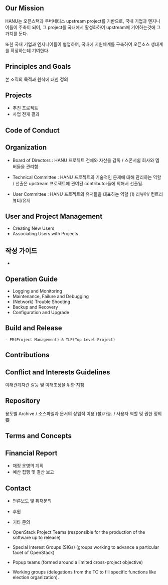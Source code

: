 ## Our Mission 
HANU는 오픈스택과 쿠버네티스 upstream project를 기반으로, 국내 기업과 엔지니어들이 주축이 되어, 그 project를 국내에서 활성화하여 upstream에 기여하는것에 그 가치를 둔다.

또한 국내 기업과 엔지니어들이 협업하여, 국내에 지원체계를 구축하여 오픈소스  생태계를 확장하는데 기여한다. 



## Principles and Goals
본 조직의 목적과 원칙에 대한 정의 



## Projects
- 추진 프로젝트 
- 사업 전개 결과 



## Code of Conduct



## Organization

   - Board of Directors : HANU 프로젝트 전체와  자산을  감독 / 스폰서쉽 회사와 멤버들을 관리함
 
   - Technical Committee : HANU 프로젝트의 기술적인 문제에 대해 관리하는 역할 / 선출은 upstream 프로젝트에 관여된 contributor들에 의해서 선출됨. 
   
   - User Committee : HANU 프로젝트의 유저들을 대표하는 역할 
     (1) 리뷰어/ 컨트리뷰터/유저
   
   
## User and Project Management
   - Creating New Users
   - Associating Users with Projects


## 작성 가이드 
   - 
## Operation Guide 
   - Logging and Monitoring 
   - Maintenance, Failure and Debugging 
   - (Network) Trouble Shooting 
   - Backup and Recovery 
   - Configuration and Upgrade 
 

 
 
##  Build and Release 
    - PM(Project Management) & TLP(Top Level Project)

 

##  Contributions



##  Conflict and Interests Guidelines

   이해관계자간 갈등 및 이해조정을 위한 지침 
   


## Repository 

용도별 Archive / 소스파일과 문서의 상업적 이용 (불)가능. / 사용자 역할 및 권한 정의 要

 
 
## Terms and Concepts 
   
   
   

## Financial Report 

- 재정 운영의 계획
- 예산 집행 및 결산 보고



## Contact

   - 언론보도 및 취재문의 
   
   - 후원 
   
   - 기타 문의 
   
   
   
 - OpenStack Project Teams (responsible for the production of the software up to release)
 - Special Interest Groups (SIGs) (groups working to advance a particular facet of OpenStack)
 - Popup teams (formed around a limited cross-project objective) 
 - Working groups (delegations from the TC to fill specific functions like election organization).

   
   
   
